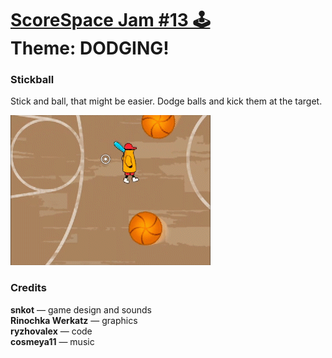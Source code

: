 # [ScoreSpace Jam #13 🕹️](https://itch.io/jam/scorejam13)<br/>Theme: DODGING!

### Stickball

Stick and ball, that might be easier. Dodge balls and kick them at the target.

![gameplay-gif](submit-page/stickball-gif-1.gif)

### Credits

**snkot** — game design and sounds<br/>
**Rinochka Werkatz** — graphics<br/>
**ryzhovalex** — code<br/>
**cosmeya11** — music
